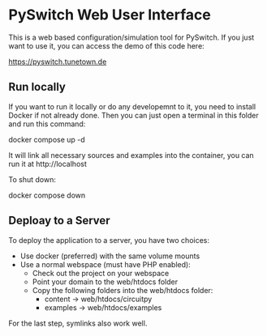 # PySwitch Web User Interface

This is a web based configuration/simulation tool for PySwitch. If you just want to use it, you can access the demo of this code here:

https://pyswitch.tunetown.de

## Run locally

If you want to run it locally or do any developemnt to it, you need to install Docker if not already done. Then you can just open a terminal in this folder and run this command:

docker compose up -d

It will link all necessary sources and examples into the container, you can run it at http://localhost

To shut down:

docker compose down

## Deploay to a Server

To deploy the application to a server, you have two choices:
- Use docker (preferred) with the same volume mounts
- Use a normal webspace (must have PHP enabled):
    - Check out the project on your webspace
    - Point your domain to the web/htdocs folder
    - Copy the following folders into the web/htdocs folder:
        - content -> web/htdocs/circuitpy
        - examples -> web/htdocs/examples

For the last step, symlinks also work well.